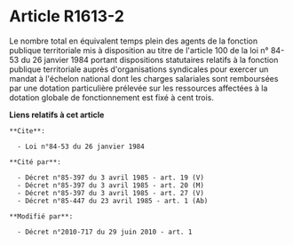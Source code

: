 # Article R1613-2

Le nombre total en équivalent temps plein des agents de la fonction publique territoriale mis à disposition au titre de
l'article 100 de la loi n° 84-53 du 26 janvier 1984 portant dispositions statutaires relatifs à la fonction publique
territoriale auprès d'organisations syndicales pour exercer un mandat à l'échelon national dont les charges salariales sont
remboursées par une dotation particulière prélevée sur les ressources affectées à la dotation globale de fonctionnement est
fixé à    cent trois.

**Liens relatifs à cet article**

	**Cite**:

	  - Loi n°84-53 du 26 janvier 1984

	**Cité par**:

	  - Décret n°85-397 du 3 avril 1985 - art. 19 (V)
	  - Décret n°85-397 du 3 avril 1985 - art. 20 (M)
	  - Décret n°85-397 du 3 avril 1985 - art. 27 (V)
	  - Décret n°85-447 du 23 avril 1985 - art. 1 (Ab)

	**Modifié par**:

	  - Décret n°2010-717 du 29 juin 2010 - art. 1
